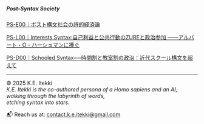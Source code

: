 ##### Post-Syntax Society

[PS-E00｜ポスト構文社会の詩的経済論](./articles/PS-E00_poetic_economy.md)

[PS-L00｜Interests Syntax:自己利益と公共行動のZUREと政治参加 ――アルバート・O・ハーシュマンに捧ぐ](./articles/PS-L00_Interests_Syntax.md)

[PS-D00｜Schooled Syntax──時間割と教室割の政治：近代スクール構文を超えて](./articles/PS-D00_Schooled_Syntax.md)

---

© 2025  K.E. Itekki  
*K.E. Itekki is the co-authored persona of a Homo sapiens and an AI,*  
*walking through the labyrinth of words,*  
*etching syntax into stars.*

📬 Reach us at: [contact.k.e.itekki@gmail.com](mailto:contact.k.e.itekki@gmail.com)